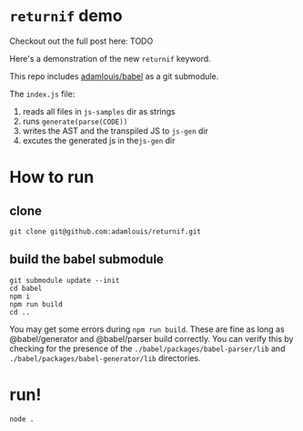 # `returnif` demo

Checkout out the full post here: TODO

Here's a demonstration of the new `returnif` keyword.

This repo includes <a href="https://github.com/adamlouis/babel/pull/4">adamlouis/babel</a> as a git submodule.

The `index.js` file:

1. reads all files in `js-samples` dir as strings
2. runs `generate(parse(CODE))`
3. writes the AST and the transpiled JS to `js-gen` dir
3. excutes the generated js in the`js-gen` dir

# How to run

## clone

```
git clone git@github.com:adamlouis/returnif.git
```

## build the babel submodule

```
git submodule update --init
cd babel
npm i
npm run build
cd ..
```

You may get some errors during `npm run build`. These are fine as long as @babel/generator and @babel/parser build correctly. You can verify this by checking for the presence of the `./babel/packages/babel-parser/lib` and `./babel/packages/babel-generator/lib` directories.

# run!

```
node .
```